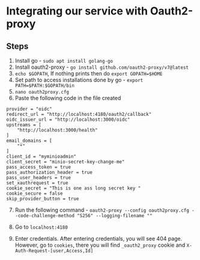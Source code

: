 # Integrating our service with Oauth2-proxy

## Steps

1. Install go - `sudo apt install golang-go`
2. Install oauth2-proxy - `go install github.com/oauth2-proxy/v7@latest`
3. `echo $GOPATH`, If nothing prints then do `export GOPATH=$HOME`
4. Set path to access installations done by go - `export PATH=$PATH:$GOPATH/bin`
5. `nano oauth2proxy.cfg`
6. Paste the following code in the file created

```
provider = "oidc"
redirect_url = "http://localhost:4180/oauth2/callback"
oidc_issuer_url = "http://localhost:3000/oidc"
upstreams = [
    "http://localhost:3000/health"
]
email_domains = [
    "*"
]
client_id = "myminioadmin"
client_secret = "minio-secret-key-change-me"
pass_access_token = true
pass_authorization_header = true
pass_user_headers = true
set_xauthrequest = true
cookie_secret = "This is one ass long secret key "
cookie_secure = false
skip_provider_button = true
```

7. Run the following command - `oauth2-proxy --config oauth2proxy.cfg --code-challenge-method "S256" --logging-filename ""
`

8. Go to `localhost:4180`
9. Enter credentials. After entering credentials, you will see 404 page. However, go to `cookies`, there you will find `_oauth2_proxy` cookie and `X-Auth-Request-[user,Access,Id]`
